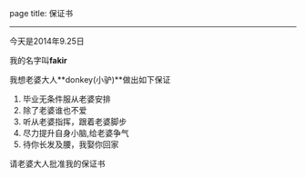page
title: 保证书
***
今天是2014年9.25日

我的名字叫**fakir**

我想老婆大人**donkey(小驴)**做出如下保证

1. 毕业无条件服从老婆安排
2. 除了老婆谁也不爱
3. 听从老婆指挥，跟着老婆脚步
4. 尽力提升自身小脑,给老婆争气
5. 待你长发及腰，我娶你回家

请老婆大人批准我的保证书
